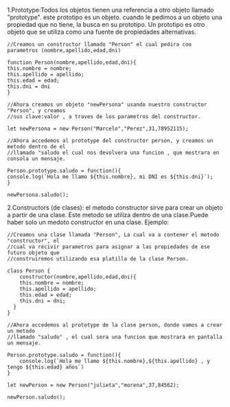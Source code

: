 1.Prototype:Todos los objetos tienen una referencia a otro objeto llamado "prototype".
este prototipo es un objeto. cuando le pedimos a un objeto una propiedad que no tiene, la busca en su prototipo. Un prototipo es otro objeto que se utiliza como una fuente de propiedades alternativas.

    //Creamos un constructor llamado "Person" el cual pedira coo parametros (nombre,apellido,edad,dni)

    function Person(nombre,apellido,edad,dni){
	this.nombre = nombre;
    this.apellido = apellido;
    this.edad = edad;
    this.dni = dni
    }

    //Ahora creamos un objeto "newPersona" usando nuestro constructor "Person", y creamos   
    //sus clave:valor , a traves de los parametros del constructor. 

    let newPersona = new Person("Marcelo","Perez",31,78952115);

    //Ahora accedemos al prototype del constructor person, y creamos un metodo dentro de el 
    //llamado "saludo el cual nos devolvera una funcion , que mostrara en consola un mensaje.

    Person.prototype.saludo = function(){
	console.log(`Hola me llamo ${this.nombre}, mi DNI es ${this.dni}`);
    }

    newPersona.saludo();


2.Constructors (de clases): el metodo constructor sirve para crear un objeto a partir de una clase. Este metodo se utiliza dentro de una clase.Puede haber solo un medoto constructor en una clase. Ejemplo:


    //Creamos una clase llamada "Person", La cual va a contener el metodo "constructor", el 
    //cual va recivir parametros para asignar a las propiedades de ese futuro objeto que 
    //construiremos utilizando esa platilla de la clase Person.

    class Person {
        constructor(nombre,apellido,edad,dni){
        this.nombre = nombre;
        this.apellido = apellido;
        this.edad = edad;
        this.dni = dni;
      }
    }

    //Ahora accedemos al prototype de la clase person, donde vamos a crear un metodo 
    //llamado "saludo" , el cual sera una funcion que mostrara en pantalla un mensaje.

    Person.prototype.saludo = function(){
        console.log(`Hola me llamo ${this.nombre},${this.apellido} , y tengo ${this.edad} años`)
    }

    let newPerson = new Person("julieta","morena",37,84562);

    newPerson.saludo();

